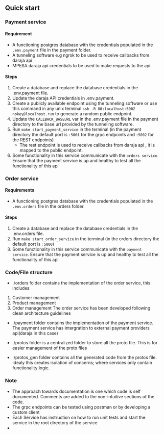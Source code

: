 ## Quick start
### Payment service
#### Requirement
- A functioning postgres database with the credentials populated in the `.env.payment` file in the payment folder.
- A tunneling software e.g ngrok to be used to receive callbacks from daraja api
- MPESA daraja api credentials to be used to make requests to the api.

#### Steps
1. Create a database and replace the database credentials in the .env.payment file.
2. Update the daraja API credentials in .env.payment.
3. Create a publicly available endpoint using the tunneling software or use this command in any unix terminal `ssh -R 80:localhost:5002 nokey@localhost.run` to generate a random public endpoint.
4. Update the `CALLBACK_BASEURL` var in the .env.payment file in the payment directory to the base url provided by the tunneling software.
5. Run `make start_payment_service` in the terminal (in the payment directory the default port is `:5001` for the grpc endpoints and `:5002` for the REST endpoints)
    - The rest endpoint is used to receive callbacks from daraja api , it is mapped to the public endpoint.
6. Some functionality in this service communicate with the `orders service`. Ensure that the payment service is up and healthy to test all the functionality of this api

### Order service
#### Requirements
- A functioning postgres database with the credentials populated in the `.env.orders` file in the orders folder.

#### Steps
1. Create a database and replace the database credentials in the .env.orders file.
2. Run `make start_order_service` in the terminal (in the orders directory the default port is `:5000`)
3. Some functionality in this service communicate with the `payment service`. Ensure that the payment service is up and healthy to test all the functionality of this api

### Code/File structure
- ./orders folder contains the implementation of the order service, this includes
1. Customer management
2. Product management
3. Order management
 The order service has been developed following clean architecture guidelines

- ./payment folder contains the implementation of the payment service. The payment service has intergration to external payment providers api(daraja in this case)

- ./protos folder is a centralized folder to store all the proto file. This is for easier management of the proto files

- ./protos_gen folder contains all the generated code from the protos file. Idealy this creates isolation of concerns; where services only contain functionality logic.

### Note
- The approach towards documentation is one which code is self documented. Comments are added to the non-intuitive sections of the code.
- The grpc endpoints can be tested using postman or by developing a custom client
- Each Service has instruction on how to run unit tests and start the service in the root directory of the service
- 